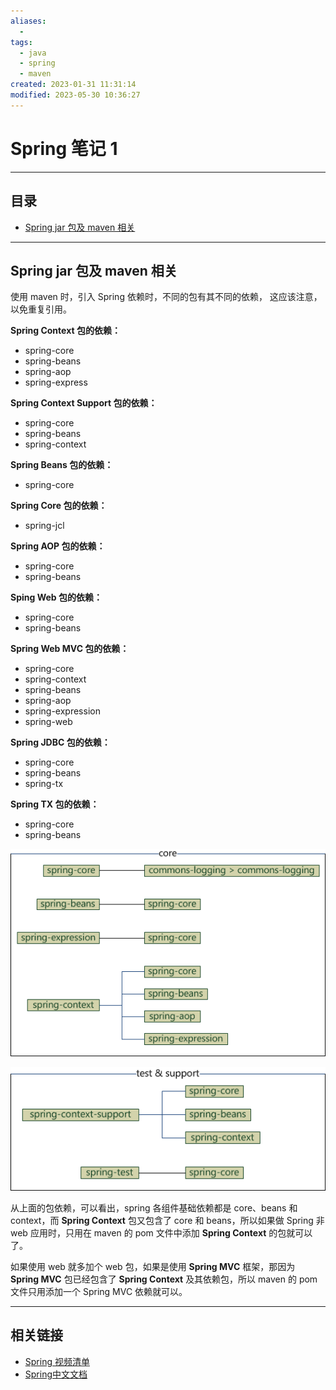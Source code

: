 ```yaml
---
aliases:
  - 
tags:
  - java
  - spring
  - maven
created: 2023-01-31 11:31:14
modified: 2023-05-30 10:36:27
---
```

# Spring 笔记 1

---

## 目录

* [Spring jar 包及 maven 相关](#Spring%20jar%20包及%20maven%20相关) 

---

## Spring jar 包及 maven 相关

使用 maven 时，引入 Spring 依赖时，不同的包有其不同的依赖，  这应该注意，以免重复引用。

**Spring Context 包的依赖：**
* spring-core
* spring-beans
* spring-aop
* spring-express

**Spring Context Support 包的依赖：**
* spring-core
* spring-beans
* spring-context

**Spring Beans 包的依赖：**
* spring-core

**Spring Core 包的依赖：**
* spring-jcl

**Spring AOP 包的依赖：**
* spring-core
* spring-beans

**Sping Web 包的依赖：**
* spring-core
* spring-beans

**Spring Web MVC 包的依赖：**
* spring-core
* spring-context
* spring-beans
* spring-aop
* spring-expression
* spring-web

**Spring JDBC 包的依赖：**
* spring-core
* spring-beans
* spring-tx

**Spring TX 包的依赖：**
* spring-core
* spring-beans

![spring 包依赖结构1](./Spring_Note_1.assets/sping_1.png)

![spring 包依赖结构2](./Spring_Note_1.assets/spring_2.png)

从上面的包依赖，可以看出，spring 各组件基础依赖都是 core、beans 和 context，而 **Spring Context** 包又包含了 core 和 beans，所以如果做 Spring 非 web 应用时，只用在 maven 的 pom 文件中添加 **Spring Context** 的包就可以了。  

如果使用 web 就多加个 web 包，如果是使用 **Spring MVC** 框架，那因为 **Spring MVC** 包已经包含了 **Spring Context** 及其依赖包，所以 maven 的 pom 文件只用添加一个 Spring MVC 依赖就可以。

---

## <span id="spring_aboutlinks">相关链接</span>

* [Spring 视频清单](./Spring_Videos.md)
* [Spring中文文档](https://springdoc.cn/spring-boot/)

